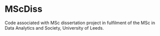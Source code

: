 # MScDiss
Code associated with MSc dissertation project in fulfilment of the MSc in Data Analytics and Society, University of Leeds.

